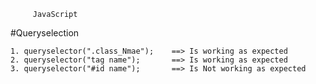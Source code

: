          JavaScript 

#Queryselection 

    1. queryselector(".class_Nmae");    ==> Is working as expected
    2. queryselector("tag name");       ==> Is working as expected
    3. queryselector("#id name");       ==> Is Not working as expected
